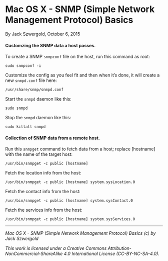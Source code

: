 # Mac OS X - SNMP (Simple Network Management Protocol) Basics

By Jack Szwergold, October 6, 2015

#### Customzing the SNMP data a host passes.

To create a SNMP `snmpconf` file on the host, run this command as root:

	sudo snmpconf -i

Customize the config as you feel fit and then when it’s done, it will create a new `snmpd.conf` file here:

    /usr/share/snmp/snmpd.conf

Start the `snmpd` daemon like this:

    sudo snmpd

Stop the `snmpd` daemon like this:

    sudo killall snmpd

#### Collection of SNMP data from a remote host.

Run this `snmpget` command to fetch data from a host; replace [hostname] with the name of the target host:

    /usr/bin/snmpget -c public [hostname]

Fetch the location info from the host:

    /usr/bin/snmpget -c public [hostname] system.sysLocation.0

Fetch the contact info from the host:

	/usr/bin/snmpget -c public [hostname] system.sysContact.0

Fetch the services info from the host:

	/usr/bin/snmpget -c public [hostname] system.sysServices.0

***

*Mac OS X - SNMP (Simple Network Management Protocol) Basics (c) by Jack Szwergold*

*This work is licensed under a Creative Commons Attribution-NonCommercial-ShareAlike 4.0 International License (CC-BY-NC-SA-4.0).*